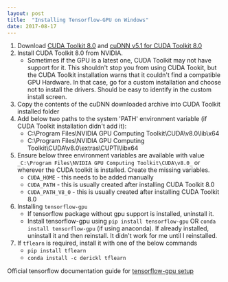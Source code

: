 ```yaml
---
layout: post
title:  "Installing Tensorflow-GPU on Windows"
date: 2017-08-17
---
```

1. Download <A href="https://developer.nvidia.com/cuda-downloads" target="_blank">CUDA Toolkit 8.0</A> and <A href="https://developer.nvidia.com/cudnn" target="_blank">cuDNN v5.1 for CUDA Toolkit 8.0</A>
2. Install CUDA Toolkit 8.0 from NVIDIA.
    * Sometimes if the GPU is a latest one, CUDA Toolkit may not have support for it. This shouldn't stop you from using CUDA Tookit, but the CUDA Toolkit installation warns that it couldn't find a compatible GPU Hardware. In that case, go for a custom installation and choose not to install the drivers. Should be easy to identify in the custom install screen.
3. Copy the contents of the cuDNN downloaded archive into CUDA Toolkit installed folder
4. Add below two paths to the system 'PATH' environment variable (if CUDA Toolkit installation didn't add it):
    * C:\Program Files\NVIDIA GPU Computing Toolkit\CUDA\v8.0\lib\x64
    * C:\Program Files\NVIDIA GPU Computing Toolkit\CUDA\v8.0\extras\CUPTI\libx64
5. Ensure below three environment variables are available with value `_C:\Program Files\NVIDIA GPU Computing Toolkit\CUDA\v8.0_` or wherever the CUDA toolkit is installed. Create the missing variables.
    * `CUDA_HOME` - this needs to be added manually
    * `CUDA_PATH` - this is usually created after installing CUDA Toolkit 8.0
    * `CUDA_PATH_V8_0` - this is usually created after installing CUDA Toolkit 8.0
6. Installing `tensorflow-gpu`
    * If tensorflow package without gpu support is installed, uninstall it.
    * Install tensorflow-gpu using `pip install tensorflow-gpu` OR `conda install tensorflow-gpu` (if using anaconda). If already installed, uninstall it and then reinstall. It didn't work for me until I reinstalled.
7. If `tflearn` is required, install it with one of the below commands
    * `pip install tflearn`
    * `conda install -c derickl tflearn`

Official tensorflow documentation guide for <A href="https://www.tensorflow.org/install/install_windows#requirements_to_run_tensorflow_with_gpu_support" target="_blank">tensorflow-gpu setup</A>
